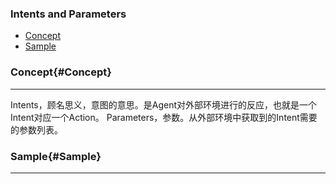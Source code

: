 ### Intents and Parameters
* [Concept](#Concept)
* [Sample](#Sample)

### Concept{#Concept}
 
---

Intents，顾名思义，意图的意思。是Agent对外部环境进行的反应，也就是一个Intent对应一个Action。
Parameters，参数。从外部环境中获取到的Intent需要的参数列表。

### Sample{#Sample}

---